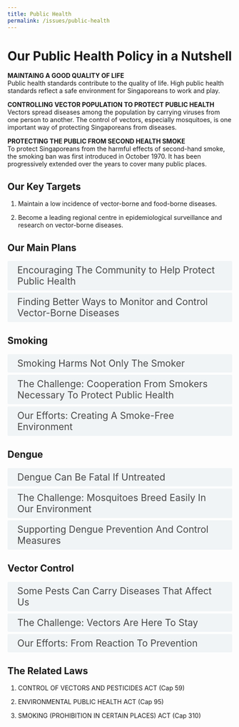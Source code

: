 ```yaml
---
title: Public Health
permalink: /issues/public-health
---
```

<style>

input {
	display: none;
}
label {
	display: block;
	padding: 8px 22px;
	margin: 0 0 5px 0;
	cursor: pointor;
	background: #F0F4F6;
	border-radius: 3px;
	color: #484848;
	transition: ease .5s;
	font-size: 1.5em;
}

label:hover {
	background: #4a96b0;
	color: #FFF;
}

.accordion-content {
	/* background: #E2E5F6; */
	padding: 10px 0px 30px 30px;
	/* border: 1px solid #484848; */
	margin: 0 0 1px 0;
	border-radius: 3px;
}

input + label + .accordion-content {
	display: none;
}

input:checked + label + .accordion-content {
	display: none;
}

input:checked + label + .accordion-content {
	display: block;
}

</style>
<!-- End of accordion -->

<div class="container">

<h1><b>Our Public Health Policy in a Nutshell</b></h1>

<p><strong>MAINTAING A GOOD QUALITY OF LIFE</strong><br>  Public health standards contribute to the quality of life. High public health standards reflect a safe environment for Singaporeans to work and play.</p>

<p><strong>CONTROLLING VECTOR POPULATION TO PROTECT PUBLIC HEALTH</strong><br>  Vectors spread diseases among the population by carrying viruses from one person to another. The control of vectors, especially mosquitoes, is one important way of protecting Singaporeans from diseases.</p>

<p><strong>PROTECTING THE PUBLIC FROM SECOND HEALTH SMOKE</strong><br>  To protect Singaporeans from the harmful effects of second-hand smoke, the smoking ban was first introduced in October 1970. It has been progressively extended over the years to cover many public places.</p>

<h2 id="our-key-targets">Our Key Targets</h2>
<ol>
	<li><p>Maintain a low incidence of vector-borne and food-borne diseases.</p>
	</li>
	<li><p>Become a leading regional centre in epidemiological surveillance and research on vector-borne diseases.</p>
	</li>
</ol>

<h2 id="our-main-plans">Our Main Plans</h2>
<div>
	<input type="checkbox" id="title1"  /><label for="title1">Encouraging The Community to Help Protect Public Health</label>
	<div class="accordion-content">
		<p>To achieve high standards of public health, we aim to increase community ownership for public health. The involvement of the wider community and private sector contributes to our public health as we move towards great self-regulation.</p>
	</div>
	<input type="checkbox" id="title2"  /><label for="title2">Finding Better Ways to Monitor and Control Vector-Borne Diseases</label>
	<div class="accordion-content">
		<p>To safeguard the well-being of Singaporeans, we carry out research to study vector-borne diseases and explore better ways to control them.</p>
	</div>
</div>

<a id="smoking"></a>

<h2>Smoking</h2>
<div>
	<input type="checkbox" id="title3"  /><label for="title3">Smoking Harms Not Only The Smoker</label>
	<div class="accordion-content">
		<p>Smoking harms the health of the smoker. Not only that, people exposed to second-hand smoke in public places are also at risk of the ill effects of smoking.</p>
		<p>There are at least 60 cancer-causing chemicals in second-hand smoke. Non-smokers who are exposed to second-hand smoke face higher risks of lung cancer, respiratory tract infections, heart disease as well as eye, nose and throat irritations.</p>
		<p>Studies have also shown that pregnant women exposed to second-hand smoke are more likely to have miscarriages or stillbirths.</p>
	</div>
	<input type="checkbox" id="title4"  /><label for="title4">The Challenge: Cooperation From Smokers Necessary To Protect Public Health</label>
	<div class="accordion-content">
		<p>Although less than 15% of Singaporean adults are smokers, anyone in a public space with smokers can be affected by the effects of smoking.</p>
		<p>The Ministry takes measure to protect the health of non-smokers through the smoking prohibition act.</p>
		<p>Besides having laws in place, smokers must also take responsibility for their own actions and be considerate towards others.</p>
	</div>
	<input type="checkbox" id="title5"  /><label for="title5">Our Efforts: Creating A Smoke-Free Environment</label>
	<div class="accordion-content">
		<p><em>Greater Enforcement Of Ban</em></p>
		<p>The NEA has stepped up its efforts to enforce the smoking ban by conducting daily patrols of various places, including 24-hour food and entertainment outlets. Members of the public can also report smoking violations via NEA's 24-hour call centre or its iPhone app, myENV.</p>
		<p><em>Extending The Smoking Ban To More Areas</em></p>
		<p>Efforts to protect non-smokers from second-home smoke began in 1970 when smoking was banned in cinemas, theatres and on omnibuses. Since then, the ban has been extended to cover 37 types of premises, particularly those where it is harder for non-smokers to avoid second-hand smoke. There have been increasing calls from the public to extend the smoking ban to more areas. The smoking ban now covers most areas where non-smokers are unable to avoid and will eventually be extended to all public places except designated smoking areas. This will be implemented incrementally, taking into account feedback from public and relevant stakeholders.</p>
		<p>In Jan 2013, the smoking ban was extended to include common areas of residential buildings (such as common corridors, void decks, staircases, stairwells, as well as multi-purpose halls) covered walkways/ link ways, pedestrian overhead bridges, 5-metre radius from the edge of bus shelters, and hospital outdoor compounds.</p>
		<p>From 1 Jun 2016, the smoking prohibition was further extended to the following areas: reservoirs, parks under the purview of JTC Corporation and parks in public housing estates managed by the respective Town Councils, and parks in private landed estates managed by NParks.</p>
	</div>
</div>

<a id="dengue"></a>

<h2>Dengue</h2>
<div>
	<input type="checkbox" id="title6"  /><label for="title6">Dengue Can Be Fatal If Untreated</label>
	<div class="accordion-content">
		<p>The female Aedes aegypti mosquito is the primary vector of dengue in Singapore. When an Aedes mosquito bites an infected person, it can pick up the virus and pass it to the next person it bites. <a href="https://www.nea.gov.sg/dengue-zika/Aedes">View the map</a> showing areas with relatively higher Aedes aegypti mosquito population, and thus higher risk of dengue transmission.</p>
		<p>Residents living in areas with relatively higher Aedes aegypti mosquito populations are urged to help reduce the mosquito population by regularly practising the Mozzie Wipeout.</p>
		<p>The more severe forms of dengue can be fatal if not treated.</p>
		<p>Learn how you can prevent Aedes mosquito breeding at the National Environment Agency (NEA)'s <a href="https://www.nea.gov.sg/dengue-zika/dengue">dengue webpage</a></p>
	</div>
	<input type="checkbox" id="title7"  /><label for="title7">The Challenge: Mosquitoes Breed Easily In Our Environment</label>
	<div class="accordion-content">
		<p>The Aedes mosquito breeds in stagnant water in man-made habitats. These can be easily found in our environment – such as pails and containers in our homes, tree holes and drains outdoor. Our tropical climate is also conducive to the maturation of the mosquito.</p>
		<p><em> The Disease Is Constantly Among Us</em></p>
		<p>Dengue is endemic in Singapore and the region. This means that the disease is always present, even if it is not always at high levels. To prevent disease transmission, it is important for us to keep mosquito numbers as low as possible at all times.</p>
		<p><em>Receive Alerts On Areas With Higher Aedes Aegypti Mosquito Populations</em></p>
		<p>Download the myENV app and view the Aedes Mosquitoes map, showing areas with relatively high Aedes aegypti mosquito populations. Add locations on the myENV app and set up notifications for Aedes mosquitoes. You will be notified if one of your locations is in an area with higher Aedes population.</p>
		<p>Download the myENV app for <a href="https://apps.apple.com/sg/app/myenv/id444435182">iPhone</a> or <a href="https://play.google.com/store/apps/details?id=sg.gov.nea&hl=en">Android.</a></p>
	</div>
	<input type="checkbox" id="title8"  /><label for="title8">Supporting Dengue Prevention And Control Measures</label>
	<div class="accordion-content">
		<p>NEA is the lead agency that tackles the dengue problem in Singapore. The Ministry coordinates broader efforts across government agencies to stop the spread of dengue fever.</p>
		<p><em>Search And Destroy Operations</em></p>
		<p>Potential breeding spots are sough out and pre-emptively removed.</p>
		<p><em>Develop New Traps And Kits</em></p>
		<p>NEA works with researchers to explore new technology to detect dengue and trap mozzies</p>
		<p><em>Engage The Community</em></p>
		<p>NEA also engages and educates the community on the need to prevent mosquito breeding.</p>
	</div>
</div>


<a id="vector-control"></a>

<h2>Vector Control</h2>
<div>
	<input type="checkbox" id="title12"  /><label for="title12">Some Pests Can Carry Diseases That Affect Us</label>
	<div class="accordion-content">
		<p>Pests that can carry diseases are also referred to as vectors. Given Singapore’s high population density, any outbreak of vector-borne diseases is likely to spread rapidly. NEA monitors the vector population to make sure that vector-borne diseases here are kept under control.</p>
	</div>
	<input type="checkbox" id="title13"  /><label for="title13">The Challenge: Vectors Are Here To Stay</label>
	<div class="accordion-content">
		<p><em>Tougher, Adaptable Agents Of Disease</em></p>
		<p>Due to the loss of their original habitats from rapid urbanisation, these vectors have quickly adopted alternative breeding grounds in built-up areas. Coupled with increased resistance to pesticides, it is almost impossible to get rid of vectors completely.</p>
		<p><em>New Vector-Borne Diseases</em></p>
		<p>Air travel and trade means that new vector-borne diseases can spread to Singapore through visiting travellers or returning locals.</p>
		<p><em>Favourable Climate For Breeding</em></p>
		<p>With climate change, increases in temperature and rainfall are expected. This may result in vectors thriving in new locations and maturing faster.</p>
	</div>
	<input type="checkbox" id="title14"  /><label for="title14">Our Efforts: From Reaction To Prevention</label>
	<div class="accordion-content">
		<p><em>Surveillance And Control</em></p>
		<p>NEA maintains a close watch on the rodent population to keep it under control. Since 01 June 2011, NEA's vector control technicians (VCTs) conduct systematic inspections of both HDB and non-HDB estates island-wide as part of a dedicated rodent surveillance and control team under NEA. Between 2005 and 2007, NEA co-funded a dedicated rodent control programme for HDB estates, termed "Rat Attack". There were three phases in the programme.</p>
		<p>For mosquitoes, NEA officers visit premises at least once every 3 to 6 months to check for potential breeding spots and remove existing breeding grounds. NEA also carries out virus surveillance on patient blood samples submitted by healthcare providers, to track the different variations of the dengue virus circulating in the community.</p>
		<p><em>Keeping Dengue At Bay</em></p>
		<p>While we cannot get rid of vectors completely, we have successfully kept outbreaks of diseases at bay.</p>
		<p>Since its set up in 2002, NEA’s Environmental Health Institute (EHI) has been conducting research, surveillance and risk assessments on vector-borne diseases such as dengue, chikungunya and malaria. Accurate and rapid diagnosis of such diseases is important as it helps to minimise the chances of transmission.</p>
	</div>
</div>

<h2>The Related Laws</h2>
<ol>
	<li><p>CONTROL OF VECTORS AND PESTICIDES ACT (Cap 59)</p>
	</li>
	<li><p>ENVIRONMENTAL PUBLIC HEALTH ACT (Cap 95)</p>
	</li>
	<li><p>SMOKING (PROHIBITION IN CERTAIN PLACES) ACT (Cap 310)</p>
	</li>
</ol>
